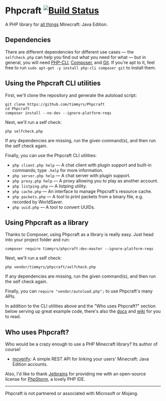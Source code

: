 # Phpcraft [![Build Status](https://travis-ci.org/timmyrs/Phpcraft.svg?branch=master)](https://travis-ci.org/timmyrs/Phpcraft)

A PHP library for [all things](https://phpcraft.de/docs/inherits.html) Minecraft: Java Edition.

## Dependencies

There are different dependencies for different use cases — the `selfcheck.php` can help you find out what you need for what — but in general, you will need [PHP-CLI](https://www.php.net/downloads.php), [Composer](https://getcomposer.org/download/), and [Git](https://git-scm.com/downloads).
If you're apt to it, feel free to run `sudo apt-get -y install php-cli composer git` to install them.

## Using the Phpcraft CLI utilities

First, we'll clone the repository and generate the autoload script:

    git clone https://github.com/timmyrs/Phpcraft
    cd Phpcraft
    composer install --no-dev --ignore-platform-reqs

Next, we'll run a self check:

    php selfcheck.php

If any dependencies are missing, run the given command(s), and then run the self check again.

Finally, you can use the Phpcraft CLI utilities:

- `php client.php help` — A chat client with plugin support and built-in commands; type `.help` for more information.
- `php server.php help` — A chat server with plugin support.
- `php proxy.php help` — A proxy allowing you to play as another account.
- `php listping.php` — A listping utility.
- `php cache.php` — An interface to manage Phpcraft's resource cache.
- `php packets.php` — A tool to print packets from a binary file, e.g. recorded by WorldSaver.
- `php uuid.php` — A tool to convert UUIDs.

## Using Phpcraft as a library

Thanks to Composer, using Phpcraft as a library is really easy. Just head into your project folder and run:

    composer require timmyrs/phpcraft:dev-master --ignore-platform-reqs

Next, we'll run a self check:

    php vendor/timmyrs/phpcraft/selfcheck.php

If any dependencies are missing, run the given command(s), and then run the self check again.

Finally, you can `require "vendor/autoload.php";` to use Phpcraft's many APIs.

In addition to the CLI utilities above and the "Who uses Phpcraft?" section below serving up great example code, there's also the [docs](https://phpcraft.de/docs/index.html) and [wiki](https://github.com/timmyrs/Phpcraft/wiki) for you to read.

## Who uses Phpcraft?

Who would be a crazy enough to use a PHP Minecraft library? Its author of course!

- [mcverify](https://github.com/timmyrs/mcverify): A simple REST API for linking your users' Minecraft: Java Edition accounts.

Also, I'd like to thank [Jetbrains](https://www.jetbrains.com/?from=Phpcraft) for providing me with an open-source license for [PhpStorm](https://www.jetbrains.com/phpstorm/?from=Phpcraft), a lovely PHP IDE.

---

Phpcraft is not partnered or associated with Microsoft or Mojang.
